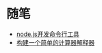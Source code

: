 # 随笔
* [node.js开发命令行工具](https://github.com/Afu0402/notes/tree/master/command)
* [构建一个简单的计算器解释器](https://github.com/Afu0402/notes/blob/master/simple-interpreter/part1)